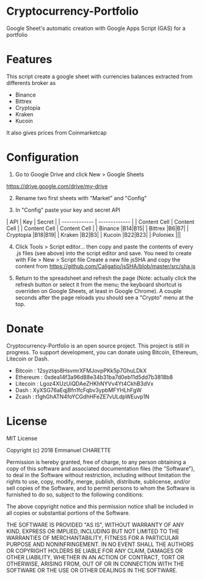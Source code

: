 # Cryptocurrency-Portfolio
Google Sheet's automatic creation with Google Apps Script (GAS) for a portfolio

Features
========
This script create a google sheet with currencies balances extracted from differents broker as

* Binance
* Bittrex
* Cryptopia
* Kraken
* Kucoin

It also gives prices from Coinmarketcap

Configuration
============
1. Go to Google Drive and click New > Google Sheets

  https://drive.google.com/drive/my-drive

2. Rename two first sheets with "Market" and "Config"

3. In "Config" paste your key and secret API

|  API  | Key | Secret |
| ------------- | ------------- |
| Content Cell  | Content Cell  |
| Content Cell  | Content Cell  |
| Binance    |B14|B15|
| Bittrex    |B6|B7|
| Cryptopia  |B18|B19|
| Kraken     |B2|B3|
| Kucoin     |B22|B23|
| Poloniex   |||


4. Click Tools > Script editor... then copy and paste the contents of every .js files (see above) into the script editor and save.
You need to create with File > New > Script file
Create a new file jsSHA and copy the content from
https://github.com/Caligatio/jsSHA/blob/master/src/sha.js

5. Return to the spreadsheet and refresh the page (Note: actually click the refresh button or select it from the menu; the keyboard shortcut is overriden on Google Sheets, at least in Google Chrome). A couple seconds after the page reloads you should see a "Crypto" menu at the top.

Donate
======
Cryptocurrency-Portfolio is an open source project. This project is still in progress. To support development, you can donate using Bitcoin, Ethereum, Litecoin or Dash.

* Bitcoin : 12syztqo8HsvmrXFMJovpPKk5p7GhuLDkX
* Ethereum : 0xdea14f3a96d88e34b31ba7d0eb11d5dd7b3818b8
* Litecoin : Lgoz4XUzUiQDAeZHKhNYVv4Yt4CkhB3dVx
* Dash : XyXSG76aEqjBfn1fcFqbv3ypbMFYHLhFgW
* Zcash : t1ghGhATN4foYCGdhHFeZE7vULdpWEuvp1N

License
=======

MIT License

Copyright (c) 2018 Emmanuel CHARETTE

Permission is hereby granted, free of charge, to any person obtaining a copy
of this software and associated documentation files (the "Software"), to deal
in the Software without restriction, including without limitation the rights
to use, copy, modify, merge, publish, distribute, sublicense, and/or sell
copies of the Software, and to permit persons to whom the Software is
furnished to do so, subject to the following conditions:

The above copyright notice and this permission notice shall be included in all
copies or substantial portions of the Software.

THE SOFTWARE IS PROVIDED "AS IS", WITHOUT WARRANTY OF ANY KIND, EXPRESS OR
IMPLIED, INCLUDING BUT NOT LIMITED TO THE WARRANTIES OF MERCHANTABILITY,
FITNESS FOR A PARTICULAR PURPOSE AND NONINFRINGEMENT. IN NO EVENT SHALL THE
AUTHORS OR COPYRIGHT HOLDERS BE LIABLE FOR ANY CLAIM, DAMAGES OR OTHER
LIABILITY, WHETHER IN AN ACTION OF CONTRACT, TORT OR OTHERWISE, ARISING FROM,
OUT OF OR IN CONNECTION WITH THE SOFTWARE OR THE USE OR OTHER DEALINGS IN THE
SOFTWARE.
